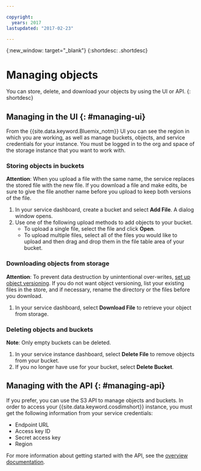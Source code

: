 ```yaml
---

copyright:
  years: 2017
lastupdated: "2017-02-23"

---
```


{:new_window: target="_blank"}
{:shortdesc: .shortdesc}

# Managing objects

You can store, delete, and download your objects by using the UI or API.
{: shortdesc}

## Managing in the UI {: #managing-ui}

From the {{site.data.keyword.Bluemix_notm}} UI you can see the region in which you are working, as well as manage buckets, objects, and service credentials for your instance. You must be logged in to the org and space of the storage instance that you want to work with.

### Storing objects in buckets

**Attention**: When you upload a file with the same name, the service replaces the stored file with the new file. If you download a file and make edits, be sure to give the file another name before you upload to keep both versions of the file.

1. In your service dashboard, create a bucket and select **Add File**. A dialog window opens.
2. Use one of the following upload methods to add objects to your bucket.
    - To upload a single file, select the file and click **Open**.
    - To upload multiple files, select all of the files you would like to upload and then drag and drop them in the file table area of your bucket.


### Downloading objects from storage

**Attention**: To prevent data destruction by unintentional over-writes, [set up object versioning](http://ibm-cos-help.github.io/help-documentation/cosapi/apioverview/Overview/). If you do not want object versioning, list your existing files in the store, and if necessary, rename the directory or the files before you download.

1. In your service dashboard, select **Download File** to retrieve your object from storage.


### Deleting objects and buckets

**Note**: Only empty buckets can be deleted.

1. In your service instance dashboard, select **Delete File** to remove objects from your bucket.
2. If you no longer have use for your bucket, select **Delete Bucket**.


## Managing with the API {: #managing-api}

If you prefer, you can use the S3 API to manage objects and buckets. In order to access your {{site.data.keyword.cosdimshort}} instance, you must get the following information from your service credentials:
 - Endpoint URL
 - Access key ID
 - Secret access key
 - Region

For more information about getting started with the API, see the [overview documentation](https://ibm-public-cos.github.io/crs-docs/crs-api-reference.html).
